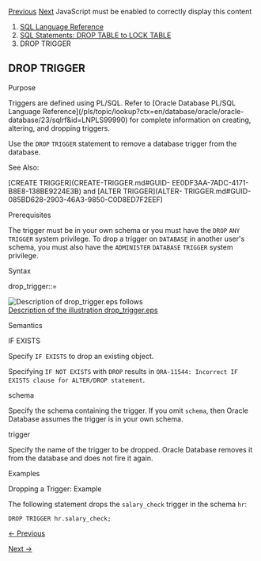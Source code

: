 [Previous](DROP-TABLESPACE-SET.md) [Next](DROP-TYPE.md) JavaScript must be
enabled to correctly display this content

  1. [SQL Language Reference ](index.md)
  2. [SQL Statements: DROP TABLE to LOCK TABLE](SQL-Statements-DROP-TABLE-to-LOCK-TABLE.md)
  3. DROP TRIGGER

## DROP TRIGGER

Purpose

Triggers are defined using PL/SQL. Refer to [Oracle Database PL/SQL Language
Reference](/pls/topic/lookup?ctx=en/database/oracle/oracle-
database/23/sqlrf&id=LNPLS99990) for complete information on creating,
altering, and dropping triggers.

Use the `DROP` `TRIGGER` statement to remove a database trigger from the
database.

See Also:

[CREATE TRIGGER](CREATE-TRIGGER.md#GUID-
EE0DF3AA-7ADC-4171-B8E8-138BE9224E3B) and [ALTER TRIGGER](ALTER-
TRIGGER.md#GUID-085BD628-2903-46A3-9850-C0D8ED7F2EEF)

Prerequisites

The trigger must be in your own schema or you must have the `DROP` `ANY`
`TRIGGER` system privilege. To drop a trigger on `DATABASE` in another user's
schema, you must also have the `ADMINISTER` `DATABASE` `TRIGGER` system
privilege.

Syntax

drop_trigger::=

![Description of drop_trigger.eps
follows](https://docs.oracle.com/en/database/oracle/oracle-database/23/sqlrf/img/drop_trigger.gif)  
[Description of the illustration drop_trigger.eps](img_text/drop_trigger.md)

Semantics

IF EXISTS

Specify `IF EXISTS` to drop an existing object.

Specifying `IF NOT EXISTS` with `DROP` results in `ORA-11544: Incorrect IF
EXISTS clause for ALTER/DROP statement`.

schema

Specify the schema containing the trigger. If you omit `schema`, then Oracle
Database assumes the trigger is in your own schema.

trigger

Specify the name of the trigger to be dropped. Oracle Database removes it from
the database and does not fire it again.

Examples

Dropping a Trigger: Example

The following statement drops the `salary_check` trigger in the schema `hr`:

    
    
    DROP TRIGGER hr.salary_check; 


[← Previous](DROP-TABLESPACE-SET.md)

[Next →](DROP-TYPE.md)
